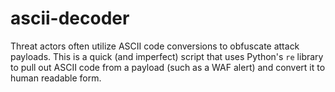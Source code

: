 # ascii-decoder
Threat actors often utilize ASCII code conversions to obfuscate attack payloads. This is a quick (and imperfect) script that uses Python's `re` library to pull out ASCII code from a payload (such as a WAF alert) and convert it to human readable form. 
